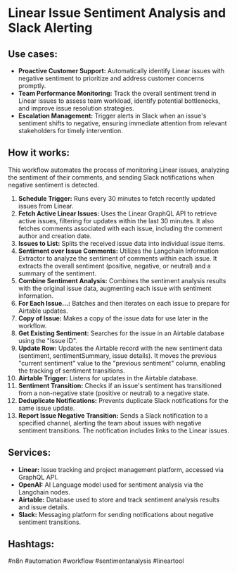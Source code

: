 # Linear Issue Sentiment Analysis and Slack Alerting

## Use cases:

- **Proactive Customer Support:** Automatically identify Linear issues with negative sentiment to prioritize and address customer concerns promptly.
- **Team Performance Monitoring:** Track the overall sentiment trend in Linear issues to assess team workload, identify potential bottlenecks, and improve issue resolution strategies.
- **Escalation Management:** Trigger alerts in Slack when an issue's sentiment shifts to negative, ensuring immediate attention from relevant stakeholders for timely intervention.

## How it works:

This workflow automates the process of monitoring Linear issues, analyzing the sentiment of their comments, and sending Slack notifications when negative sentiment is detected.

1.  **Schedule Trigger:** Runs every 30 minutes to fetch recently updated issues from Linear.
2.  **Fetch Active Linear Issues:** Uses the Linear GraphQL API to retrieve active issues, filtering for updates within the last 30 minutes. It also fetches comments associated with each issue, including the comment author and creation date.
3.  **Issues to List:** Splits the received issue data into individual issue items.
4.  **Sentiment over Issue Comments:** Utilizes the Langchain Information Extractor to analyze the sentiment of comments within each issue. It extracts the overall sentiment (positive, negative, or neutral) and a summary of the sentiment.
5.  **Combine Sentiment Analysis:** Combines the sentiment analysis results with the original issue data, augmenting each issue with sentiment information.
6.  **For Each Issue...:** Batches and then iterates on each issue to prepare for Airtable updates.
7.  **Copy of Issue:** Makes a copy of the issue data for use later in the workflow.
8.  **Get Existing Sentiment:** Searches for the issue in an Airtable database using the "Issue ID".
9.  **Update Row:** Updates the Airtable record with the new sentiment data (sentiment, sentimentSummary, issue details). It moves the previous "current sentiment" value to the "previous sentiment" column, enabling the tracking of sentiment transitions.
10. **Airtable Trigger:** Listens for updates in the Airtable database.
11. **Sentiment Transition:** Checks if an issue's sentiment has transitioned from a non-negative state (positive or neutral) to a negative state.
12. **Deduplicate Notifications:** Prevents duplicate Slack notifications for the same issue update.
13. **Report Issue Negative Transition:** Sends a Slack notification to a specified channel, alerting the team about issues with negative sentiment transitions. The notification includes links to the Linear issues.

## Services:

-   **Linear:** Issue tracking and project management platform, accessed via GraphQL API.
-   **OpenAI:** AI Language model used for sentiment analysis via the Langchain nodes.
-   **Airtable:** Database used to store and track sentiment analysis results and issue details.
-   **Slack:** Messaging platform for sending notifications about negative sentiment transitions.

## Hashtags:

#n8n #automation #workflow #sentimentanalysis #lineartool
